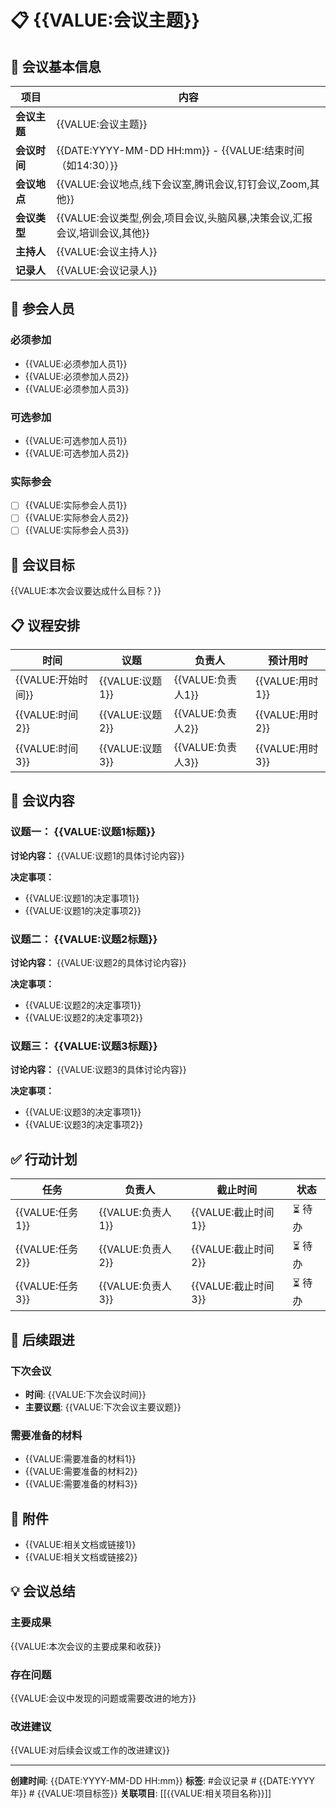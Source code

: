 # 📋 {{VALUE:会议主题}}

## 📅 会议基本信息

| 项目 | 内容 |
|------|------|
| **会议主题** | {{VALUE:会议主题}} |
| **会议时间** | {{DATE:YYYY-MM-DD HH:mm}} - {{VALUE:结束时间（如14:30）}} |
| **会议地点** | {{VALUE:会议地点,线下会议室,腾讯会议,钉钉会议,Zoom,其他}} |
| **会议类型** | {{VALUE:会议类型,例会,项目会议,头脑风暴,决策会议,汇报会议,培训会议,其他}} |
| **主持人** | {{VALUE:会议主持人}} |
| **记录人** | {{VALUE:会议记录人}} |

## 👥 参会人员

### 必须参加
- {{VALUE:必须参加人员1}}
- {{VALUE:必须参加人员2}}
- {{VALUE:必须参加人员3}}

### 可选参加
- {{VALUE:可选参加人员1}}
- {{VALUE:可选参加人员2}}

### 实际参会
- [ ] {{VALUE:实际参会人员1}}
- [ ] {{VALUE:实际参会人员2}}
- [ ] {{VALUE:实际参会人员3}}

## 🎯 会议目标

{{VALUE:本次会议要达成什么目标？}}

## 📋 议程安排

| 时间 | 议题 | 负责人 | 预计用时 |
|------|------|--------|----------|
| {{VALUE:开始时间}} | {{VALUE:议题1}} | {{VALUE:负责人1}} | {{VALUE:用时1}} |
| {{VALUE:时间2}} | {{VALUE:议题2}} | {{VALUE:负责人2}} | {{VALUE:用时2}} |
| {{VALUE:时间3}} | {{VALUE:议题3}} | {{VALUE:负责人3}} | {{VALUE:用时3}} |

## 📝 会议内容

### 议题一： {{VALUE:议题1标题}}
**讨论内容：**
{{VALUE:议题1的具体讨论内容}}

**决定事项：**
- {{VALUE:议题1的决定事项1}}
- {{VALUE:议题1的决定事项2}}

### 议题二： {{VALUE:议题2标题}}
**讨论内容：**
{{VALUE:议题2的具体讨论内容}}

**决定事项：**
- {{VALUE:议题2的决定事项1}}
- {{VALUE:议题2的决定事项2}}

### 议题三： {{VALUE:议题3标题}}
**讨论内容：**
{{VALUE:议题3的具体讨论内容}}

**决定事项：**
- {{VALUE:议题3的决定事项1}}
- {{VALUE:议题3的决定事项2}}

## ✅ 行动计划

| 任务 | 负责人 | 截止时间 | 状态 |
|------|--------|----------|------|
| {{VALUE:任务1}} | {{VALUE:负责人1}} | {{VALUE:截止时间1}} | ⏳ 待办 |
| {{VALUE:任务2}} | {{VALUE:负责人2}} | {{VALUE:截止时间2}} | ⏳ 待办 |
| {{VALUE:任务3}} | {{VALUE:负责人3}} | {{VALUE:截止时间3}} | ⏳ 待办 |

## 🔄 后续跟进

### 下次会议
- **时间**: {{VALUE:下次会议时间}}
- **主要议题**: {{VALUE:下次会议主要议题}}

### 需要准备的材料
- {{VALUE:需要准备的材料1}}
- {{VALUE:需要准备的材料2}}
- {{VALUE:需要准备的材料3}}

## 📎 附件

- {{VALUE:相关文档或链接1}}
- {{VALUE:相关文档或链接2}}

## 💡 会议总结

### 主要成果
{{VALUE:本次会议的主要成果和收获}}

### 存在问题
{{VALUE:会议中发现的问题或需要改进的地方}}

### 改进建议
{{VALUE:对后续会议或工作的改进建议}}

---
**创建时间**: {{DATE:YYYY-MM-DD HH:mm}}
**标签**: #会议记录 # {{DATE:YYYY年}} # {{VALUE:项目标签}}
**关联项目**: [[{{VALUE:相关项目名称}}]]